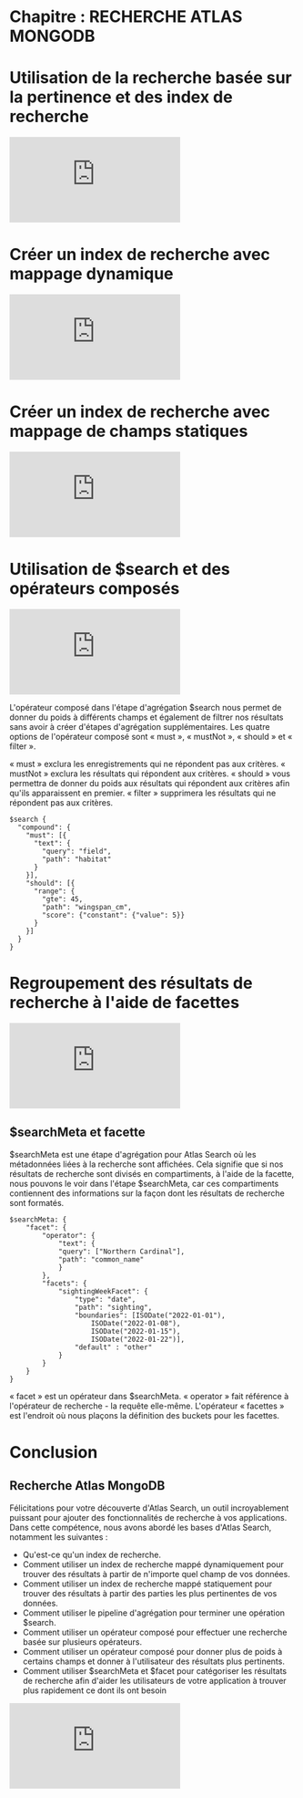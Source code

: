 # Chapitre : RECHERCHE ATLAS MONGODB


# Utilisation de la recherche basée sur la pertinence et des index de recherche

<iframe allowfullscreen="true" frameborder="0" src="https://www.youtube.com/embed/5T6zMZeeqew"></iframe>

# Créer un index de recherche avec mappage dynamique

<iframe allowfullscreen="true" frameborder="0" src="https://www.youtube.com/embed/tDWKcAzPeZk"></iframe>

# Créer un index de recherche avec mappage de champs statiques

<iframe allowfullscreen="true" frameborder="0" src="https://www.youtube.com/embed/E8yWDhObfwU"></iframe>

# Utilisation de $search et des opérateurs composés

<iframe allowfullscreen="true" frameborder="0" src="https://www.youtube.com/embed/SpGEbQZcRfE"></iframe>

L'opérateur composé dans l'étape d'agrégation $search nous permet de donner du poids à différents champs et également de filtrer nos résultats sans avoir à créer d'étapes d'agrégation supplémentaires. Les quatre options de l'opérateur composé sont « must », « mustNot », « should » et « filter ».

« must » exclura les enregistrements qui ne répondent pas aux critères. « mustNot » exclura les résultats qui répondent aux critères. « should » vous permettra de donner du poids aux résultats qui répondent aux critères afin qu'ils apparaissent en premier. « filter » supprimera les résultats qui ne répondent pas aux critères.

```
$search {
  "compound": {
    "must": [{
      "text": {
        "query": "field",
        "path": "habitat"
      }
    }],
    "should": [{
      "range": {
        "gte": 45,
        "path": "wingspan_cm",
        "score": {"constant": {"value": 5}}
      }
    }]
  }
}
```

# Regroupement des résultats de recherche à l'aide de facettes

<iframe allowfullscreen="true" frameborder="0" src="https://www.youtube.com/embed/3Ss8aJWyoxs"></iframe>

## $searchMeta et facette

$searchMeta est une étape d'agrégation pour Atlas Search où les métadonnées liées à la recherche sont affichées. Cela signifie que si nos résultats de recherche sont divisés en compartiments, à l'aide de la facette, nous pouvons le voir dans l'étape $searchMeta, car ces compartiments contiennent des informations sur la façon dont les résultats de recherche sont formatés.

```
$searchMeta: {
    "facet": {
        "operator": {
            "text": {
            "query": ["Northern Cardinal"],
            "path": "common_name"
            }
        },
        "facets": {
            "sightingWeekFacet": {
                "type": "date",
                "path": "sighting",
                "boundaries": [ISODate("2022-01-01"), 
                    ISODate("2022-01-08"),
                    ISODate("2022-01-15"),
                    ISODate("2022-01-22")],
                "default" : "other"
            }
        }
    }
}
```

« facet » est un opérateur dans $searchMeta. « operator » fait référence à l'opérateur de recherche - la requête elle-même. L'opérateur « facettes » est l'endroit où nous plaçons la définition des buckets pour les facettes.

# Conclusion

## Recherche Atlas MongoDB

Félicitations pour votre découverte d'Atlas Search, un outil incroyablement puissant pour ajouter des fonctionnalités de recherche à vos applications. Dans cette compétence, nous avons abordé les bases d'Atlas Search, notamment les suivantes :

* Qu'est-ce qu'un index de recherche.
* Comment utiliser un index de recherche mappé dynamiquement pour trouver des résultats à partir de n'importe quel champ de vos données.
* Comment utiliser un index de recherche mappé statiquement pour trouver des résultats à partir des parties les plus pertinentes de vos données.
* Comment utiliser le pipeline d'agrégation pour terminer une opération $search.
* Comment utiliser un opérateur composé pour effectuer une recherche basée sur plusieurs opérateurs.
* Comment utiliser un opérateur composé pour donner plus de poids à certains champs et donner à l'utilisateur des résultats plus pertinents.
* Comment utiliser $searchMeta et $facet pour catégoriser les résultats de recherche afin d'aider les utilisateurs de votre application à trouver plus rapidement ce dont ils ont besoin

<iframe allowfullscreen="true" frameborder="0" src="https://www.youtube.com/embed/3lCPqx7KzJ0"></iframe>
